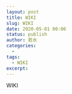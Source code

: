 ```yaml
---
layout: post
title: WIKI
slug: WIKI
date: 2020-05-01 00:00
status: publish
author: 若水
categories: 
  - 
tags: 
  - WIKI
excerpt: 
---
```


WIKI

